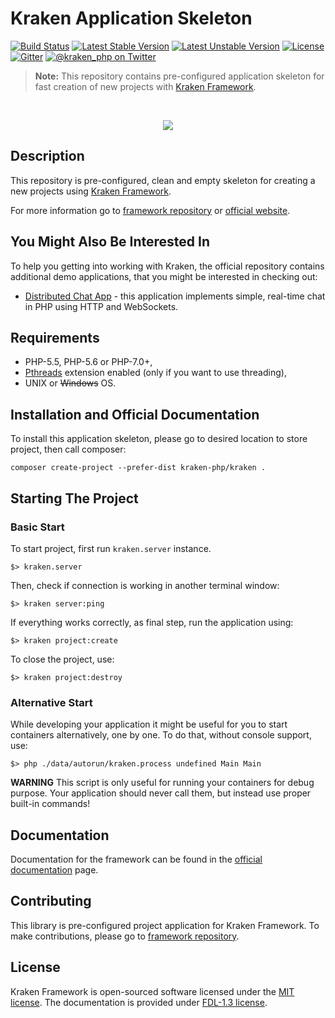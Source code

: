 # Kraken Application Skeleton

[![Build Status](https://travis-ci.org/kraken-php/framework.svg)](https://travis-ci.org/kraken-php/framework)
[![Latest Stable Version](https://poser.pugx.org/kraken-php/framework/v/stable)](https://packagist.org/packages/kraken-php/framework) 
[![Latest Unstable Version](https://poser.pugx.org/kraken-php/framework/v/unstable)](https://packagist.org/packages/kraken-php/framework) 
[![License](https://poser.pugx.org/kraken-php/framework/license)](https://packagist.org/packages/kraken-php/framework)
[![Gitter](https://badges.gitter.im/kraken-php/framework.svg)](https://gitter.im/kraken-php/framework?utm_source=badge&utm_medium=badge&utm_campaign=pr-badge)
[![@kraken_php on Twitter](https://img.shields.io/badge/twitter-%40kraken__php-blue.svg)](https://twitter.com/kraken_php)

> **Note:** This repository contains pre-configured application skeleton for fast creation of new projects with [Kraken Framework](https://github.com/kraken-php/framework).

<br>
<p align="center">
<img src="https://avatars2.githubusercontent.com/u/15938282?v=3&s=150" />
</p>

## Description

This repository is pre-configured, clean and empty skeleton for creating a new projects using [Kraken Framework](https://github.com/kraken-php/framework).

For more information go to [framework repository](https://github.com/kraken-php/framework) or [official website](http://kraken-php.com).

## You Might Also Be Interested In

To help you getting into working with Kraken, the official repository contains additional demo applications, that you might
be interested in checking out:

- [Distributed Chat App](https://github.com/kraken-php/demo-chat) - this application implements simple, real-time chat in PHP using HTTP and WebSockets.

## Requirements

* PHP-5.5, PHP-5.6 or PHP-7.0+,
* [Pthreads](http://php.net/manual/en/book.pthreads.php) extension enabled (only if you want to use threading),
* UNIX or ~~Windows~~ OS.

## Installation and Official Documentation

To install this application skeleton, please go to desired location to store project, then call composer:

```
composer create-project --prefer-dist kraken-php/kraken .
```

## Starting The Project

### Basic Start

To start project, first run `kraken.server` instance.

    $> kraken.server

Then, check if connection is working in another terminal window:

    $> kraken server:ping

If everything works correctly, as final step, run the application using:

    $> kraken project:create

To close the project, use:

    $> kraken project:destroy

### Alternative Start

While developing your application it might be useful for you to start containers alternatively, one by one. To do that, 
without console support, use:

    $> php ./data/autorun/kraken.process undefined Main Main

**WARNING** This script is only useful for running your containers for debug purpose. Your application should never call
them, but instead use proper built-in commands!

## Documentation

Documentation for the framework can be found in the [official documentation][2] page.

## Contributing

This library is pre-configured project application for Kraken Framework. To make contributions, please go to [framework repository][3].

## License

Kraken Framework is open-sourced software licensed under the [MIT license][6]. The documentation is provided under [FDL-1.3 license][7].

[1]: http://kraken-php.com
[2]: http://kraken-php.com/docs
[3]: http://kraken-php.com/getting_started
[4]: http://kraken-php.com/faq
[5]: http://kraken-php.com/docs/contributions
[6]: http://opensource.org/licenses/MIT
[7]: https://www.gnu.org/licenses/fdl-1.3.en.html
[8]: https://groups.google.com/forum/#!forum/kraken-php
